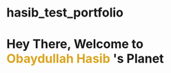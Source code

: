 # hasib_test_portfolio
<h1>Hey There, Welcome to <br> <span style="color: goldenrod;"> Obaydullah Hasib</span> 's Planet</h1>
            
            